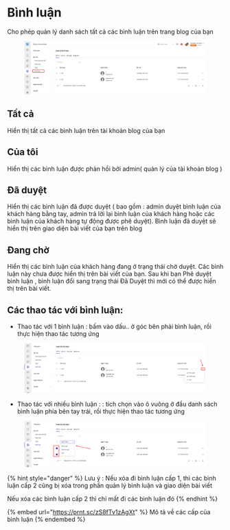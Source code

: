 # Bình luận



Cho phép quản lý danh sách tất cả các bình luận trên trang blog của bạn&#x20;

<figure><img src="../../.gitbook/assets/image (713).png" alt=""><figcaption></figcaption></figure>

## Tất cả&#x20;

&#x20; Hiển thị tất cả các bình luận trên tài khoản blog của bạn&#x20;

## Của tôi&#x20;

Hiển thị các bình luận được phản hồi bởi admin( quản lý của tài khoản blog )

## Đã duyệt&#x20;

Hiển thị các bình luận đã được duyệt ( bao gồm : admin duyệt bình luận của khách hàng bằng tay, admin trả lời lại bình luận của khách hàng hoặc các bình luận của khách hàng tự động được phê duyệt). Bình luận đã duyệt sẽ hiển thị trên giao diện bài viết của bạn trên blog

## Đang chờ&#x20;

Hiển thị các bình luận của khách hàng đang ở trạng thái chờ duyệt. Các bình luận này chưa được hiển thị trên bài viết của bạn. Sau khi bạn Phê duyệt bình luận , bình luận đổi sang trạng thái Đã Duyệt thì mới có thể được hiển thị trên bài viết.&#x20;

## Các thao tác với bình luận:

* Thao tác với 1 bình luận : bấm vào dấu.. ở góc bên phải bình luận, rồi thực hiện thao tác tương ứng&#x20;

<figure><img src="../../.gitbook/assets/image (715).png" alt=""><figcaption></figcaption></figure>



* Thao tác với nhiều bình luận : : tích chọn vào ô vuông ở đầu danh sách  bình luận phía bên tay trái, rồi thực hiện thao tác tương ứng&#x20;

<figure><img src="../../.gitbook/assets/image (704).png" alt=""><figcaption></figcaption></figure>



{% hint style="danger" %}
Lưu ý : Nếu xóa đi bình luận cấp 1, thì các bình luận cấp 2 cũng bị xóa trong phần quản lý bình luận và giao diện bài viết

Nếu xóa các bình luận cấp 2 thì chỉ mất đi các bình luận đó&#x20;
{% endhint %}

{% embed url="https://prnt.sc/zS8fTv1zAgXt" %}
Mô tả về các cấp của bình luận
{% endembed %}





